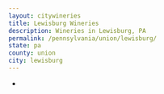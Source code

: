 ```yaml
---
layout: citywineries
title: Lewisburg Wineries
description: Wineries in Lewisburg, PA
permalink: /pennsylvania/union/lewisburg/
state: pa
county: union
city: lewisburg
---
```

-
